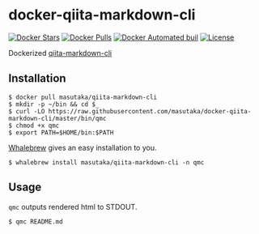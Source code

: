 # docker-qiita-markdown-cli

[![Docker Stars](https://img.shields.io/docker/stars/masutaka/qiita-markdown-cli.svg?style=flat-square)][dockerhub]
[![Docker Pulls](https://img.shields.io/docker/pulls/masutaka/qiita-markdown-cli.svg?style=flat-square)][dockerhub]
[![Docker Automated buil](https://img.shields.io/docker/automated/masutaka/qiita-markdown-cli.svg?style=flat-square)][dockerhub]
[![License](https://img.shields.io/github/license/masutaka/docker-qiita-markdown-cli.svg?style=flat-square)][license]

[dockerhub]: https://hub.docker.com/r/masutaka/qiita-markdown-cli/
[license]: https://github.com/masutaka/docker-qiita-markdown-cli/blob/master/LICENSE.txt

Dockerized [qiita-markdown-cli](https://rubygems.org/gems/qiita-markdown-cli)

## Installation

    $ docker pull masutaka/qiita-markdown-cli
    $ mkdir -p ~/bin && cd $_
    $ curl -LO https://raw.githubusercontent.com/masutaka/docker-qiita-markdown-cli/master/bin/qmc
    $ chmod +x qmc
    $ export PATH=$HOME/bin:$PATH

[Whalebrew](https://github.com/bfirsh/whalebrew) gives an easy installation to you.

    $ whalebrew install masutaka/qiita-markdown-cli -n qmc

## Usage

`qmc` outputs rendered html to STDOUT.

    $ qmc README.md
